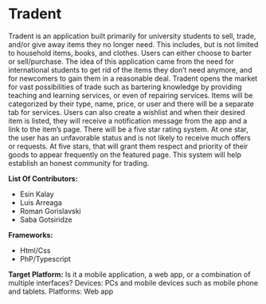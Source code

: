 # Tradent

Tradent is an application built primarily for university students to sell, trade, and/or give away items they no longer need. This includes, but is not limited to household items, books, and clothes. Users can either choose to barter or sell/purchase. The idea of this application came from the need for international students to get rid of the items they don’t need anymore, and for newcomers to gain them in a reasonable deal. Tradent opens the market for vast possibilities of trade such as bartering knowledge by providing teaching and learning services, or even of repairing services. Items will be categorized by their type, name, price, or user and there will be a separate tab for services. Users can also create a wishlist and when their desired item is listed, they will receive a notification message from the app and a link to the item’s page. There will be a five star rating system. At one star, the user has an unfavorable status and is not likely to receive much offers or requests. At five stars, that will grant them respect and priority of their goods to appear frequently on the featured page. This system will help establish an honest community for trading.

**List Of Contributors:**
* Esin Kalay
* Luis Arreaga
* Roman Gorislavski
* Saba Gotsiridze

**Frameworks:**
* Html/Css
* PhP/Typescript

**Target Platform:**
Is it a mobile application, a web app, or a combination of multiple interfaces?
Devices: PCs and mobile devices such as mobile phone and tablets. Platforms: Web app
